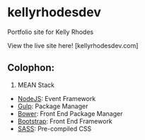 # kellyrhodesdev
Portfolio site for Kelly Rhodes

View the live site here!  [kellyrhodesdev.com]

## Colophon:
1. MEAN Stack
  * [NodeJS](https://nodejs.org/en/): Event Framework 
  * [Gulp](http://gulpjs.com/):  Package Manager 
  * [Bower](http://bower.io/):  Front End Package Manager 
  * [Bootstrap](http://getbootstrap.com/):  Front End Framework
  * [SASS](http://sass-lang.com/):  Pre-compiled CSS


